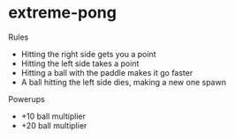 # extreme-pong

Rules

- Hitting the right side gets you a point
- Hitting the left side takes a point
- Hitting a ball with the paddle makes it go faster
- A ball hitting the left side dies, making a new one spawn


Powerups

- +10 ball multiplier
- +20 ball multiplier
